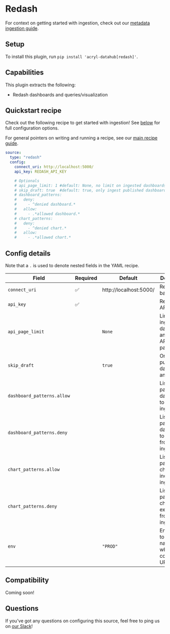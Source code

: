 # Redash

For context on getting started with ingestion, check out our [metadata ingestion guide](../README.md).

## Setup

To install this plugin, run `pip install 'acryl-datahub[redash]'`.

## Capabilities

This plugin extracts the following:

- Redash dashboards and queries/visualization

## Quickstart recipe

Check out the following recipe to get started with ingestion! See [below](#config-details) for full configuration options.

For general pointers on writing and running a recipe, see our [main recipe guide](../README.md#recipes).

```yml
source:
  type: "redash"
  config:
    connect_uri: http://localhost:5000/
    api_key: REDASH_API_KEY

    # Optionals
    # api_page_limit: 1 #default: None, no limit on ingested dashboards and charts API pagination
    # skip_draft: true  #default: true, only ingest published dashboards and charts
    # dashboard_patterns:
    #   deny:
    #     - ^denied dashboard.*
    #   allow:
    #     - .*allowed dashboard.*
    # chart_patterns:
    #   deny:
    #     - ^denied chart.*
    #   allow:
    #     - .*allowed chart.*
```

## Config details

Note that a `.` is used to denote nested fields in the YAML recipe.

| Field                      | Required | Default                | Description                                                      |
| -------------------------- | -------- | ---------------------- | ---------------------------------------------------------------- |
| `connect_uri`              | ✅       | http://localhost:5000/ | Redash base URL.                                                 |
| `api_key`                  | ✅       |                        | Redash user API key.                                             |
| `api_page_limit`           |          | `None`                 | Limit on ingested dashboards and charts API pagination.          |
| `skip_draft`               |          | `true`                 | Only ingest published dashboards and charts.                     |
| `dashboard_patterns.allow` |          |                        | List of regex patterns for dashboards to include in ingestion.   |
| `dashboard_patterns.deny`  |          |                        | List of regex patterns for dashboards to exclude from ingestion. |
| `chart_patterns.allow`     |          |                        | List of regex patterns for charts to include in ingestion.       |
| `chart_patterns.deny`      |          |                        | List of regex patterns for charts to exclude from ingestion.     |
| `env`                      |          | `"PROD"`               | Environment to use in namespace when constructing URNs.          |


## Compatibility

Coming soon!

## Questions

If you've got any questions on configuring this source, feel free to ping us on [our Slack](https://slack.datahubproject.io/)!
